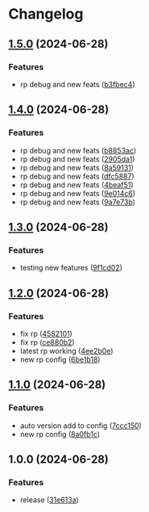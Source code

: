# Changelog

## [1.5.0](https://github.com/LupuC/elixio_uninstaller/compare/v1.4.0...v1.5.0) (2024-06-28)


### Features

* rp debug and new feats ([b3fbec4](https://github.com/LupuC/elixio_uninstaller/commit/b3fbec4921da25bf57485417d06413850e6fea9a))

## [1.4.0](https://github.com/LupuC/elixio_uninstaller/compare/v1.3.0...v1.4.0) (2024-06-28)


### Features

* rp debug and new feats ([b8853ac](https://github.com/LupuC/elixio_uninstaller/commit/b8853ac87223fd495dc8e6dcd0b94655a22dd1ea))
* rp debug and new feats ([2905da1](https://github.com/LupuC/elixio_uninstaller/commit/2905da1b6e464012d0590931bd8289d4bb60c803))
* rp debug and new feats ([8a59131](https://github.com/LupuC/elixio_uninstaller/commit/8a59131ffff2c2614ec9e0d79cdedf410cdb2652))
* rp debug and new feats ([dfc5887](https://github.com/LupuC/elixio_uninstaller/commit/dfc5887012c90fb1f49d81501b65ec036d4a8eba))
* rp debug and new feats ([4beaf51](https://github.com/LupuC/elixio_uninstaller/commit/4beaf5185cf4d052a71c4b3acc77924b5b6ebcc2))
* rp debug and new feats ([9e014c6](https://github.com/LupuC/elixio_uninstaller/commit/9e014c6572900ccf82565df2e41ac85d4a31d313))
* rp debug and new feats ([9a7e73b](https://github.com/LupuC/elixio_uninstaller/commit/9a7e73b4b4cb67e73b97c31bc261d5830d453631))

## [1.3.0](https://github.com/LupuC/elixio_uninstaller/compare/v1.2.0...v1.3.0) (2024-06-28)


### Features

* testing new features ([9f1cd02](https://github.com/LupuC/elixio_uninstaller/commit/9f1cd020fcd4049a0f747acb88c8f58412aaa8fc))

## [1.2.0](https://github.com/LupuC/elixio_uninstaller/compare/v1.1.0...v1.2.0) (2024-06-28)


### Features

* fix rp ([4582101](https://github.com/LupuC/elixio_uninstaller/commit/45821014faffc20511af785546d7338d44904c53))
* fix rp ([ce880b2](https://github.com/LupuC/elixio_uninstaller/commit/ce880b2279aa8bccba449de7765a087eca5a6847))
* latest rp working ([4ee2b0e](https://github.com/LupuC/elixio_uninstaller/commit/4ee2b0e406818cec863dddfe4dae3c5fc09a9738))
* new rp config ([6be1b18](https://github.com/LupuC/elixio_uninstaller/commit/6be1b185d1296702541ced0e2a00a5a755b8ad61))

## [1.1.0](https://github.com/LupuC/elixio_uninstaller/compare/v1.0.0...v1.1.0) (2024-06-28)


### Features

* auto version add to config ([7ccc150](https://github.com/LupuC/elixio_uninstaller/commit/7ccc150e958b27ec3a4b92cfff0b2194fd13b08d))
* new rp config ([8a0fb1c](https://github.com/LupuC/elixio_uninstaller/commit/8a0fb1c0f280b23cfc138052a169188fb6efbb77))

## 1.0.0 (2024-06-28)


### Features

* release ([31e613a](https://github.com/LupuC/elixio_uninstaller/commit/31e613a7249aed6281069facf760e0519b6a7082))
